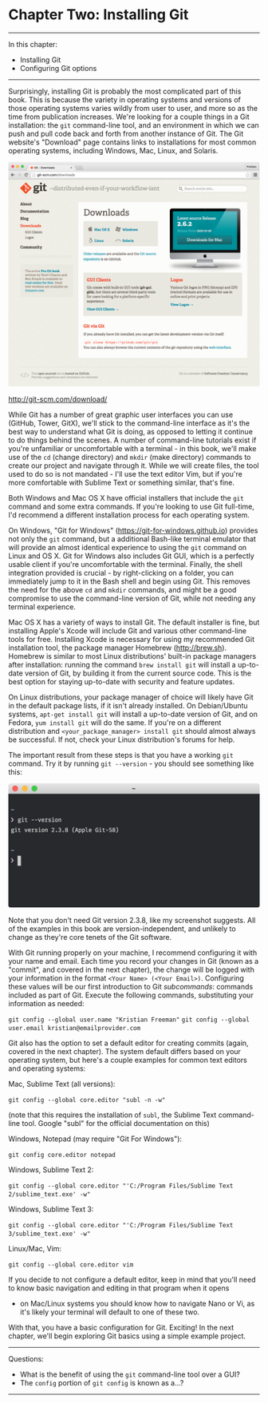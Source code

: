 # Chapter Two: Installing Git

---

In this chapter:

- Installing Git
- Configuring Git options

---

Surprisingly, installing Git is probably the most complicated part of this
book. This is because the variety in operating systems and versions of those
operating systems varies wildly from user to user, and more so as the time from
publication increases. We're looking for a couple things in a Git installation:
the `git` command-line tool, and an environment in which we can push and pull
code back and forth from another instance of Git. The Git website's
"Download" page contains links to installations for most common operating
systems, including Windows, Mac, Linux, and Solaris.

![git-download.png](git-download.png)

http://git-scm.com/download/

While Git has a number of great graphic user interfaces you can use
(GitHub, Tower, GitX), we'll stick to the command-line interface as it's
the best way to understand what Git is doing, as opposed to letting it
continue to do things behind the scenes. A number of command-line
tutorials exist if you're unfamiliar or uncomfortable with a terminal - in
this book, we'll make use of the `cd` (change directory) and `mkdir` (make
directory) commands to create our project and navigate through it. While
we will create files, the tool used to do so is not mandated - I'll use
the text editor Vim, but if you're more comfortable with Sublime Text or
something similar, that's fine.

Both Windows and Mac OS X have official installers that include the `git`
command and some extra commands. If you're looking to use Git full-time,
I'd recommend a different installation process for each operating system.

On Windows, "Git for Windows" (https://git-for-windows.github.io) provides
not only the `git` command, but a additional Bash-like terminal emulator
that will provide an almost identical experience to using the `git`
command on Linux and OS X. Git for Windows also includes Git GUI, which is
a perfectly usable client if you're uncomfortable with the terminal.
Finally, the shell integration provided is crucial - by right-clicking on
a folder, you can immediately jump to it in the Bash shell and begin using
Git. This removes the need for the above `cd` and `mkdir` commands, and
might be a good compromise to use the command-line version of Git, while
not needing any terminal experience.

Mac OS X has a variety of ways to install Git. The default installer is
fine, but installing Apple's Xcode will include Git and various other
command-line tools for free. Installing Xcode is necessary for using my
recommended Git installation tool, the package manager Homebrew
(http://brew.sh). Homebrew is similar to most Linux distributions'
built-in package managers after installation: running the command `brew
install git` will install a up-to-date version of Git, by building it from
the current source code. This is the best option for staying up-to-date
with security and feature updates.

On Linux distributions, your package manager of choice will likely have
Git in the default package lists, if it isn't already installed. On
Debian/Ubuntu systems, `apt-get install git` will install a up-to-date
version of Git, and on Fedora, `yum install git` will do the same. If
you're on a different distribution and `<your_package_manager> install
git` should almost always be successful. If not, check your Linux
distribution's forums for help.

The important result from these steps is that you have a working `git`
command. Try it by running `git --version` - you should see something like
this:

![git-version.png](git-version.png)

Note that you don't need Git version 2.3.8, like my screenshot suggests.
All of the examples in this book are version-independent, and unlikely to
change as they're core tenets of the Git software.

With Git running properly on your machine, I recommend configuring it with
your name and email. Each time you record your changes in Git (known as
a "commit", and covered in the next chapter), the change will be logged
with your information in the format `<Your Name> (<Your Email>)`.
Configuring these values will be our first introduction to Git
*subcommands*: commands included as part of Git. Execute the following
commands, substituting your information as needed:

`git config --global user.name "Kristian Freeman"`
`git config --global user.email kristian@emailprovider.com`

Git also has the option to set a default editor for creating commits
(again, covered in the next chapter). The system default differs based on
your operating system, but here's a couple examples for common text
editors and operating systems:

Mac, Sublime Text (all versions):

`git config --global core.editor "subl -n -w"`

(note that this requires the installation of `subl`, the Sublime Text
command-line tool. Google "subl" for the official documentation on this)

Windows, Notepad (may require "Git For Windows"):

`git config core.editor notepad`

Windows, Sublime Text 2:

`git config --global core.editor "'C:/Program Files/Sublime Text 2/sublime_text.exe' -w"`

Windows, Sublime Text 3:

`git config --global core.editor "'C:/Program Files/Sublime Text 3/sublime_text.exe' -w"`

Linux/Mac, Vim:

`git config --global core.editor vim`

If you decide to not configure a default editor, keep in mind that you'll need
to know basic navigation and editing in that program when it opens
- on Mac/Linux systems you should know how to navigate Nano or Vi, as it's
likely your terminal will default to one of these two.

With that, you have a basic configuration for Git. Exciting! In the next
chapter, we'll begin exploring Git basics using a simple example project.

---

Questions:

- What is the benefit of using the `git` command-line tool over a GUI?
- The `config` portion of `git config` is known as a...?

---
